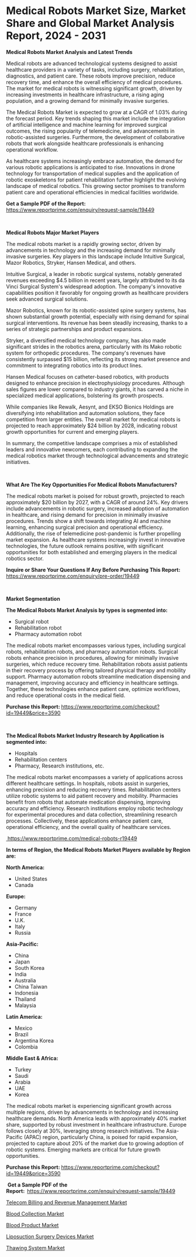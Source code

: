 <p><h1>Medical Robots Market Size, Market Share and Global Market Analysis Report, 2024 - 2031</h1></p><p><strong>Medical Robots Market Analysis and Latest Trends</strong></p>
<p><p>Medical robots are advanced technological systems designed to assist healthcare providers in a variety of tasks, including surgery, rehabilitation, diagnostics, and patient care. These robots improve precision, reduce recovery time, and enhance the overall efficiency of medical procedures. The market for medical robots is witnessing significant growth, driven by increasing investments in healthcare infrastructure, a rising aging population, and a growing demand for minimally invasive surgeries.</p><p>The Medical Robots Market is expected to grow at a CAGR of 1.03% during the forecast period. Key trends shaping this market include the integration of artificial intelligence and machine learning for improved surgical outcomes, the rising popularity of telemedicine, and advancements in robotic-assisted surgeries. Furthermore, the development of collaborative robots that work alongside healthcare professionals is enhancing operational workflow. </p><p>As healthcare systems increasingly embrace automation, the demand for various robotic applications is anticipated to rise. Innovations in drone technology for transportation of medical supplies and the application of robotic exoskeletons for patient rehabilitation further highlight the evolving landscape of medical robotics. This growing sector promises to transform patient care and operational efficiencies in medical facilities worldwide.</p></p>
<p><strong>Get a Sample PDF of the Report:&nbsp;</strong> <a href="https://www.reportprime.com/enquiry/request-sample/19449?utm_campaign=48&utm_medium=2&utm_source=Github&utm_content=ia&utm_term=23112024&utm_id=medical-robots">https://www.reportprime.com/enquiry/request-sample/19449</a></p>
<p>&nbsp;</p>
<p><strong>Medical Robots Major Market Players</strong></p>
<p><p>The medical robots market is a rapidly growing sector, driven by advancements in technology and the increasing demand for minimally invasive surgeries. Key players in this landscape include Intuitive Surgical, Mazor Robotics, Stryker, Hansen Medical, and others. </p><p>Intuitive Surgical, a leader in robotic surgical systems, notably generated revenues exceeding $4.5 billion in recent years, largely attributed to its da Vinci Surgical System's widespread adoption. The company's innovative capabilities position it favorably for ongoing growth as healthcare providers seek advanced surgical solutions.</p><p>Mazor Robotics, known for its robotic-assisted spine surgery systems, has shown substantial growth potential, especially with rising demand for spinal surgical interventions. Its revenue has been steadily increasing, thanks to a series of strategic partnerships and product expansions.</p><p>Stryker, a diversified medical technology company, has also made significant strides in the robotics arena, particularly with its Mako robotic system for orthopedic procedures. The company's revenues have consistently surpassed $15 billion, reflecting its strong market presence and commitment to integrating robotics into its product lines.</p><p>Hansen Medical focuses on catheter-based robotics, with products designed to enhance precision in electrophysiology procedures. Although sales figures are lower compared to industry giants, it has carved a niche in specialized medical applications, bolstering its growth prospects.</p><p>While companies like Rewalk, Aesynt, and EKSO Bionics Holdings are diversifying into rehabilitation and automation solutions, they face competition from larger entities. The overall market for medical robots is projected to reach approximately $24 billion by 2028, indicating robust growth opportunities for current and emerging players. </p><p>In summary, the competitive landscape comprises a mix of established leaders and innovative newcomers, each contributing to expanding the medical robotics market through technological advancements and strategic initiatives.</p></p>
<p>&nbsp;</p>
<p><strong>What Are The Key Opportunities For Medical Robots Manufacturers?</strong></p>
<p><p>The medical robots market is poised for robust growth, projected to reach approximately $20 billion by 2027, with a CAGR of around 24%. Key drivers include advancements in robotic surgery, increased adoption of automation in healthcare, and rising demand for precision in minimally invasive procedures. Trends show a shift towards integrating AI and machine learning, enhancing surgical precision and operational efficiency. Additionally, the rise of telemedicine post-pandemic is further propelling market expansion. As healthcare systems increasingly invest in innovative technologies, the future outlook remains positive, with significant opportunities for both established and emerging players in the medical robotics sector.</p></p>
<p><strong>Inquire or Share Your Questions If Any Before Purchasing This Report:</strong> <a href="https://www.reportprime.com/enquiry/pre-order/19449?utm_campaign=48&utm_medium=2&utm_source=Github&utm_content=ia&utm_term=23112024&utm_id=medical-robots">https://www.reportprime.com/enquiry/pre-order/19449</a></p>
<p>&nbsp;</p>
<p><strong>Market Segmentation</strong></p>
<p><strong>The Medical Robots Market Analysis by types is segmented into:</strong></p>
<p><ul><li>Surgical robot</li><li>Rehabilitation robot</li><li>Pharmacy automation robot</li></ul></p>
<p><p>The medical robots market encompasses various types, including surgical robots, rehabilitation robots, and pharmacy automation robots. Surgical robots enhance precision in procedures, allowing for minimally invasive surgeries, which reduce recovery time. Rehabilitation robots assist patients in their recovery process by offering tailored physical therapy and mobility support. Pharmacy automation robots streamline medication dispensing and management, improving accuracy and efficiency in healthcare settings. Together, these technologies enhance patient care, optimize workflows, and reduce operational costs in the medical field.</p></p>
<p><strong>Purchase this Report:&nbsp;</strong><a href="https://www.reportprime.com/checkout?id=19449&price=3590&utm_campaign=48&utm_medium=2&utm_source=Github&utm_content=ia&utm_term=23112024&utm_id=medical-robots">https://www.reportprime.com/checkout?id=19449&price=3590</a></p>
<p>&nbsp;</p>
<p><strong>The Medical Robots Market Industry Research by Application is segmented into:</strong></p>
<p><ul><li>Hospitals</li><li>Rehabilitation centers</li><li>Pharmacy, Research institutions, etc.</li></ul></p>
<p><p>The medical robots market encompasses a variety of applications across different healthcare settings. In hospitals, robots assist in surgeries, enhancing precision and reducing recovery times. Rehabilitation centers utilize robotic systems to aid patient recovery and mobility. Pharmacies benefit from robots that automate medication dispensing, improving accuracy and efficiency. Research institutions employ robotic technology for experimental procedures and data collection, streamlining research processes. Collectively, these applications enhance patient care, operational efficiency, and the overall quality of healthcare services.</p></p>
<p><a href="https://www.reportprime.com/medical-robots-r19449?utm_campaign=48&utm_medium=2&utm_source=Github&utm_content=ia&utm_term=23112024&utm_id=medical-robots">&nbsp;https://www.reportprime.com/medical-robots-r19449</a></p>
<p><strong>In terms of Region, the Medical Robots Market Players available by Region are:</strong></p>
<p>
    <p> <strong> North America: </strong>
        <ul>
            <li>United States</li>
            <li>Canada</li>
        </ul>
        </p> 
    <p> <strong> Europe: </strong>
        <ul>
            <li>Germany</li>
            <li>France</li>
            <li>U.K.</li>
            <li>Italy</li>
            <li>Russia</li>
        </ul>
        </p> 
    <p> <strong> Asia-Pacific: </strong>
        <ul>
            <li>China</li>
            <li>Japan</li>
            <li>South Korea</li>
            <li>India</li>
            <li>Australia</li>
            <li>China Taiwan</li>
            <li>Indonesia</li>
            <li>Thailand</li>
            <li>Malaysia</li>
        </ul>
        </p> 
    <p> <strong> Latin America: </strong>
        <ul>
            <li>Mexico</li>
            <li>Brazil</li>
            <li>Argentina Korea</li>
            <li>Colombia</li>
        </ul>
        </p> 
    <p> <strong> Middle East & Africa: </strong>
        <ul>
            <li>Turkey</li>
            <li>Saudi</li>
            <li>Arabia</li>
            <li>UAE</li>
            <li>Korea</li>
        </ul>
    </p>
    </p>
<p><p>The medical robots market is experiencing significant growth across multiple regions, driven by advancements in technology and increasing healthcare demands. North America leads with approximately 40% market share, supported by robust investment in healthcare infrastructure. Europe follows closely at 30%, leveraging strong research initiatives. The Asia-Pacific (APAC) region, particularly China, is poised for rapid expansion, projected to capture about 20% of the market due to growing adoption of robotic systems. Emerging markets are critical for future growth opportunities.</p></p>
<p><strong>Purchase this Report: </strong><a href="https://www.reportprime.com/checkout?id=19449&price=3590&utm_campaign=48&utm_medium=2&utm_source=Github&utm_content=ia&utm_term=23112024&utm_id=medical-robots">https://www.reportprime.com/checkout?id=19449&price=3590</a></p>
<p>&nbsp;<strong>Get a Sample PDF of the Report:&nbsp;&nbsp;</strong><a href="https://www.reportprime.com/enquiry/request-sample/19449?utm_campaign=48&utm_medium=2&utm_source=Github&utm_content=ia&utm_term=23112024&utm_id=medical-robots">https://www.reportprime.com/enquiry/request-sample/19449</a></p>
<p><strong></strong></p>
<p><p><a href="https://issuu.com/reportprime-2/docs/telecom-billing-and-revenue-managem_9208ac678892d7?utm_campaign=48&utm_medium=2&utm_source=Github&utm_content=ia&utm_term=23112024&utm_id=medical-robots">Telecom Billing and Revenue Management Market</a></p><p><a href="https://www.linkedin.com/pulse/blood-collection-market-indicators-size-regional-breakdown-vbxbe?utm_campaign=48&utm_medium=2&utm_source=Github&utm_content=ia&utm_term=23112024&utm_id=medical-robots">Blood Collection Market</a></p><p><a href="https://www.linkedin.com/pulse/market-trends-blood-product-industry-current-size-share-forecast-0ia3c?utm_campaign=48&utm_medium=2&utm_source=Github&utm_content=ia&utm_term=23112024&utm_id=medical-robots">Blood Product Market</a></p><p><a href="https://github.com/gallegoszuri803/Market-Research-Report-List-1/blob/main/liposuction-surgery-devices-market.md?utm_campaign=48&utm_medium=2&utm_source=Github&utm_content=ia&utm_term=23112024&utm_id=medical-robots">Liposuction Surgery Devices Market</a></p><p><a href="https://github.com/kathiestrine5ty/Market-Research-Report-List-1/blob/main/thawing-system-market.md?utm_campaign=48&utm_medium=2&utm_source=Github&utm_content=ia&utm_term=23112024&utm_id=medical-robots">Thawing System Market</a></p></p>